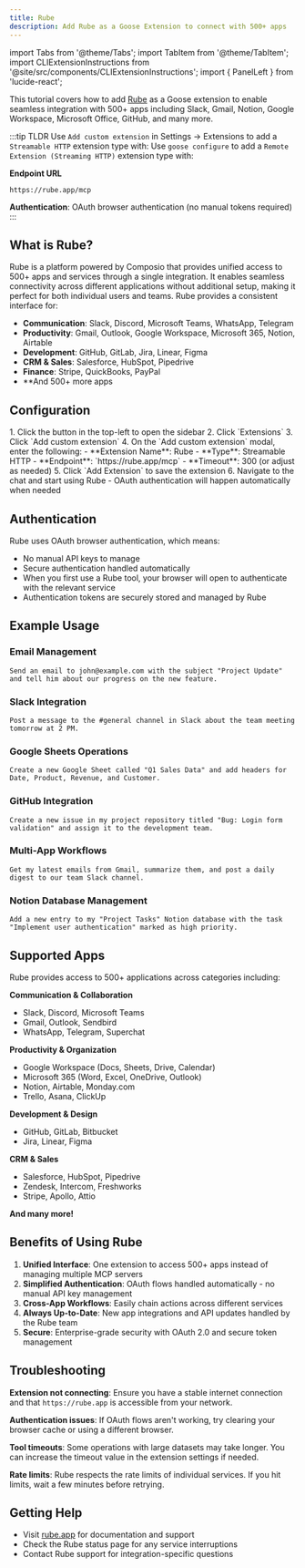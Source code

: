 ```yaml
---
title: Rube
description: Add Rube as a Goose Extension to connect with 500+ apps
---
```


import Tabs from '@theme/Tabs';
import TabItem from '@theme/TabItem';
import CLIExtensionInstructions from '@site/src/components/CLIExtensionInstructions';
import { PanelLeft } from 'lucide-react';

This tutorial covers how to add [Rube](https://rube.app) as a Goose extension to enable seamless integration with 500+ apps including Slack, Gmail, Notion, Google Workspace, Microsoft Office, GitHub, and many more.

:::tip TLDR
<Tabs groupId="interface">
  <TabItem value="ui" label="Goose Desktop" default>
  Use `Add custom extension` in Settings → Extensions to add a `Streamable HTTP` extension type with:
  </TabItem>
  <TabItem value="cli" label="Goose CLI">
  Use `goose configure` to add a `Remote Extension (Streaming HTTP)` extension type with:
  </TabItem>
</Tabs>

  **Endpoint URL**
  ```
  https://rube.app/mcp
  ```
  **Authentication**: OAuth browser authentication (no manual tokens required)
:::

## What is Rube?

Rube is a platform powered by Composio that provides unified access to 500+ apps and services through a single integration. It enables seamless connectivity across different applications without additional setup, making it perfect for both individual users and teams. Rube provides a consistent interface for:

- **Communication**: Slack, Discord, Microsoft Teams, WhatsApp, Telegram
- **Productivity**: Gmail, Outlook, Google Workspace, Microsoft 365, Notion, Airtable
- **Development**: GitHub, GitLab, Jira, Linear, Figma
- **CRM & Sales**: Salesforce, HubSpot, Pipedrive
- **Finance**: Stripe, QuickBooks, PayPal
- **And 500+ more apps

## Configuration

<Tabs groupId="interface">
  <TabItem value="ui" label="Goose Desktop" default>
    1. Click the <PanelLeft className="inline" size={16} /> button in the top-left to open the sidebar
    2. Click `Extensions`
    3. Click `Add custom extension`
    4. On the `Add custom extension` modal, enter the following:
       - **Extension Name**: Rube
       - **Type**: Streamable HTTP
       - **Endpoint**: `https://rube.app/mcp`
       - **Timeout**: 300 (or adjust as needed)
    5. Click `Add Extension` to save the extension
    6. Navigate to the chat and start using Rube - OAuth authentication will happen automatically when needed

  </TabItem>
  <TabItem value="cli" label="Goose CLI">
    <CLIExtensionInstructions
      name="rube"
      type="http"
      url="https://rube.app/mcp"
      timeout={300}
      infoNote="OAuth authentication will happen automatically in your browser when you first use Rube tools"
    />

  </TabItem>
</Tabs>

## Authentication

Rube uses OAuth browser authentication, which means:
- No manual API keys to manage
- Secure authentication handled automatically
- When you first use a Rube tool, your browser will open to authenticate with the relevant service
- Authentication tokens are securely stored and managed by Rube

## Example Usage

### Email Management
```
Send an email to john@example.com with the subject "Project Update" and tell him about our progress on the new feature.
```

### Slack Integration
```
Post a message to the #general channel in Slack about the team meeting tomorrow at 2 PM.
```

### Google Sheets Operations
```
Create a new Google Sheet called "Q1 Sales Data" and add headers for Date, Product, Revenue, and Customer.
```

### GitHub Integration
```
Create a new issue in my project repository titled "Bug: Login form validation" and assign it to the development team.
```

### Multi-App Workflows
```
Get my latest emails from Gmail, summarize them, and post a daily digest to our team Slack channel.
```

### Notion Database Management
```
Add a new entry to my "Project Tasks" Notion database with the task "Implement user authentication" marked as high priority.
```

## Supported Apps

Rube provides access to 500+ applications across categories including:

**Communication & Collaboration**
- Slack, Discord, Microsoft Teams
- Gmail, Outlook, Sendbird
- WhatsApp, Telegram, Superchat

**Productivity & Organization**
- Google Workspace (Docs, Sheets, Drive, Calendar)
- Microsoft 365 (Word, Excel, OneDrive, Outlook)
- Notion, Airtable, Monday.com
- Trello, Asana, ClickUp

**Development & Design**
- GitHub, GitLab, Bitbucket
- Jira, Linear, Figma

**CRM & Sales**
- Salesforce, HubSpot, Pipedrive
- Zendesk, Intercom, Freshworks
- Stripe, Apollo, Attio

**And many more!**

## Benefits of Using Rube

1. **Unified Interface**: One extension to access 500+ apps instead of managing multiple MCP servers
2. **Simplified Authentication**: OAuth flows handled automatically - no manual API key management
3. **Cross-App Workflows**: Easily chain actions across different services
4. **Always Up-to-Date**: New app integrations and API updates handled by the Rube team
5. **Secure**: Enterprise-grade security with OAuth 2.0 and secure token management

## Troubleshooting

**Extension not connecting**: Ensure you have a stable internet connection and that `https://rube.app` is accessible from your network.

**Authentication issues**: If OAuth flows aren't working, try clearing your browser cache or using a different browser.

**Tool timeouts**: Some operations with large datasets may take longer. You can increase the timeout value in the extension settings if needed.

**Rate limits**: Rube respects the rate limits of individual services. If you hit limits, wait a few minutes before retrying.

## Getting Help

- Visit [rube.app](https://rube.app) for documentation and support
- Check the Rube status page for any service interruptions
- Contact Rube support for integration-specific questions